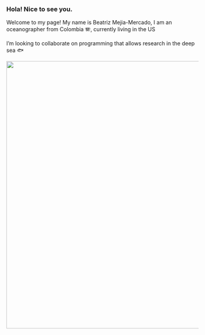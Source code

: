### Hola! Nice to see you.

Welcome to my page!
My name is Beatriz Mejia-Mercado, I am an oceanographer from Colombia 🪗, currently living in the US

I’m looking to collaborate on programming that allows research in the deep sea 🐟


<img src = "https://github.com/bem16e/bem16e/assets/133888689/746c9b6e-6461-456c-8048-31d228be7289" width="700">



